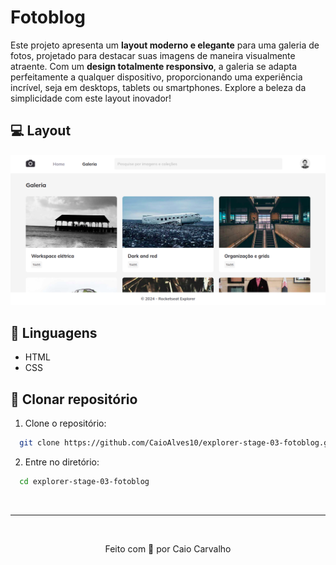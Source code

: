 # Fotoblog
Este projeto apresenta um <b>layout moderno e elegante</b> para uma galeria de fotos, projetado para destacar suas imagens de maneira visualmente atraente. Com um <b>design totalmente responsivo</b>, a galeria se adapta perfeitamente a qualquer dispositivo, proporcionando uma experiência incrível, seja em desktops, tablets ou smartphones. Explore a beleza da simplicidade com este layout inovador!

## 💻 Layout
<img src="./assets/screen_laptop.png" alt="Tela laptop"/>

## 🔧 Linguagens
 - HTML
 - CSS

## 🤖 Clonar repositório

1. Clone o repositório:
```bash
  git clone https://github.com/CaioAlves10/explorer-stage-03-fotoblog.git
```

2. Entre no diretório:
```bash
  cd explorer-stage-03-fotoblog
```

<br />

---

<br />

<p align="center">
  Feito com 💙 por Caio Carvalho
</p>